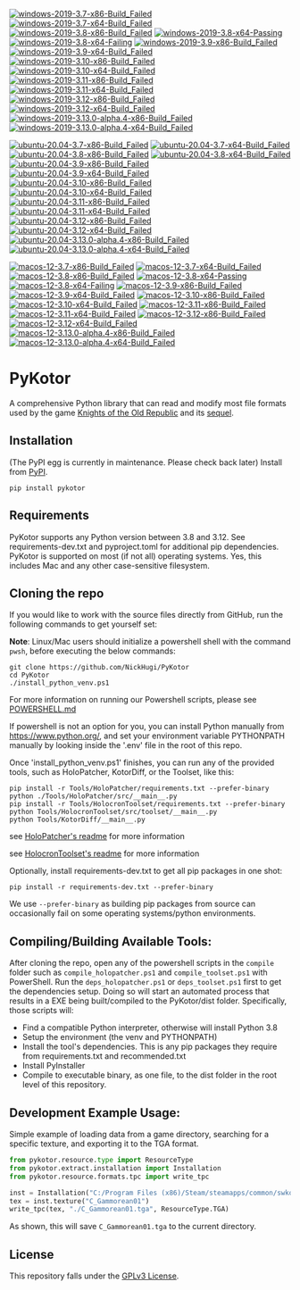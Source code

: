 <!-- WINDOWS-BADGES-START -->
[![windows-2019-3.7-x86-Build_Failed](https://img.shields.io/badge/windows-2019-3.7-x86-Build_Failed-lightgrey)](https://github.com/yourusername/yourrepository/blob/main/tests/results/windows-2019-3.7-x86-Build_Failed.xml) [![windows-2019-3.7-x64-Build_Failed](https://img.shields.io/badge/windows-2019-3.7-x64-Build_Failed-lightgrey)](https://github.com/yourusername/yourrepository/blob/main/tests/results/windows-2019-3.7-x64-Build_Failed.xml) [![windows-2019-3.8-x86-Build_Failed](https://img.shields.io/badge/windows-2019-3.8-x86-Build_Failed-lightgrey)](https://github.com/yourusername/yourrepository/blob/main/tests/results/windows-2019-3.8-x86-Build_Failed.xml) [![windows-2019-3.8-x64-Passing]()](https://github.com/th3w1zard1/th3w1zard1/PyKotor/blob/9b5902ab41436365a5387b4f885036146bfaf17f/) [![windows-2019-3.8-x64-Failing]()](https://github.com/th3w1zard1/th3w1zard1/PyKotor/blob/9b5902ab41436365a5387b4f885036146bfaf17f/) [![windows-2019-3.9-x86-Build_Failed](https://img.shields.io/badge/windows-2019-3.9-x86-Build_Failed-lightgrey)](https://github.com/yourusername/yourrepository/blob/main/tests/results/windows-2019-3.9-x86-Build_Failed.xml) [![windows-2019-3.9-x64-Build_Failed](https://img.shields.io/badge/windows-2019-3.9-x64-Build_Failed-lightgrey)](https://github.com/yourusername/yourrepository/blob/main/tests/results/windows-2019-3.9-x64-Build_Failed.xml) [![windows-2019-3.10-x86-Build_Failed](https://img.shields.io/badge/windows-2019-3.10-x86-Build_Failed-lightgrey)](https://github.com/yourusername/yourrepository/blob/main/tests/results/windows-2019-3.10-x86-Build_Failed.xml) [![windows-2019-3.10-x64-Build_Failed](https://img.shields.io/badge/windows-2019-3.10-x64-Build_Failed-lightgrey)](https://github.com/yourusername/yourrepository/blob/main/tests/results/windows-2019-3.10-x64-Build_Failed.xml) [![windows-2019-3.11-x86-Build_Failed](https://img.shields.io/badge/windows-2019-3.11-x86-Build_Failed-lightgrey)](https://github.com/yourusername/yourrepository/blob/main/tests/results/windows-2019-3.11-x86-Build_Failed.xml) [![windows-2019-3.11-x64-Build_Failed](https://img.shields.io/badge/windows-2019-3.11-x64-Build_Failed-lightgrey)](https://github.com/yourusername/yourrepository/blob/main/tests/results/windows-2019-3.11-x64-Build_Failed.xml) [![windows-2019-3.12-x86-Build_Failed](https://img.shields.io/badge/windows-2019-3.12-x86-Build_Failed-lightgrey)](https://github.com/yourusername/yourrepository/blob/main/tests/results/windows-2019-3.12-x86-Build_Failed.xml) [![windows-2019-3.12-x64-Build_Failed](https://img.shields.io/badge/windows-2019-3.12-x64-Build_Failed-lightgrey)](https://github.com/yourusername/yourrepository/blob/main/tests/results/windows-2019-3.12-x64-Build_Failed.xml) [![windows-2019-3.13.0-alpha.4-x86-Build_Failed](https://img.shields.io/badge/windows-2019-3.13.0-alpha.4-x86-Build_Failed-lightgrey)](https://github.com/yourusername/yourrepository/blob/main/tests/results/windows-2019-3.13.0-alpha.4-x86-Build_Failed.xml) [![windows-2019-3.13.0-alpha.4-x64-Build_Failed](https://img.shields.io/badge/windows-2019-3.13.0-alpha.4-x64-Build_Failed-lightgrey)](https://github.com/yourusername/yourrepository/blob/main/tests/results/windows-2019-3.13.0-alpha.4-x64-Build_Failed.xml)
<!-- WINDOWS-BADGES-END -->

<!-- LINUX-BADGES-START -->
[![ubuntu-20.04-3.7-x86-Build_Failed](https://img.shields.io/badge/ubuntu-20.04-3.7-x86-Build_Failed-lightgrey)](https://github.com/yourusername/yourrepository/blob/main/tests/results/ubuntu-20.04-3.7-x86-Build_Failed.xml) [![ubuntu-20.04-3.7-x64-Build_Failed](https://img.shields.io/badge/ubuntu-20.04-3.7-x64-Build_Failed-lightgrey)](https://github.com/yourusername/yourrepository/blob/main/tests/results/ubuntu-20.04-3.7-x64-Build_Failed.xml) [![ubuntu-20.04-3.8-x86-Build_Failed](https://img.shields.io/badge/ubuntu-20.04-3.8-x86-Build_Failed-lightgrey)](https://github.com/yourusername/yourrepository/blob/main/tests/results/ubuntu-20.04-3.8-x86-Build_Failed.xml) [![ubuntu-20.04-3.8-x64-Build_Failed](https://img.shields.io/badge/ubuntu-20.04-3.8-x64-Build_Failed-lightgrey)](https://github.com/yourusername/yourrepository/blob/main/tests/results/ubuntu-20.04-3.8-x64-Build_Failed.xml) [![ubuntu-20.04-3.9-x86-Build_Failed](https://img.shields.io/badge/ubuntu-20.04-3.9-x86-Build_Failed-lightgrey)](https://github.com/yourusername/yourrepository/blob/main/tests/results/ubuntu-20.04-3.9-x86-Build_Failed.xml) [![ubuntu-20.04-3.9-x64-Build_Failed](https://img.shields.io/badge/ubuntu-20.04-3.9-x64-Build_Failed-lightgrey)](https://github.com/yourusername/yourrepository/blob/main/tests/results/ubuntu-20.04-3.9-x64-Build_Failed.xml) [![ubuntu-20.04-3.10-x86-Build_Failed](https://img.shields.io/badge/ubuntu-20.04-3.10-x86-Build_Failed-lightgrey)](https://github.com/yourusername/yourrepository/blob/main/tests/results/ubuntu-20.04-3.10-x86-Build_Failed.xml) [![ubuntu-20.04-3.10-x64-Build_Failed](https://img.shields.io/badge/ubuntu-20.04-3.10-x64-Build_Failed-lightgrey)](https://github.com/yourusername/yourrepository/blob/main/tests/results/ubuntu-20.04-3.10-x64-Build_Failed.xml) [![ubuntu-20.04-3.11-x86-Build_Failed](https://img.shields.io/badge/ubuntu-20.04-3.11-x86-Build_Failed-lightgrey)](https://github.com/yourusername/yourrepository/blob/main/tests/results/ubuntu-20.04-3.11-x86-Build_Failed.xml) [![ubuntu-20.04-3.11-x64-Build_Failed](https://img.shields.io/badge/ubuntu-20.04-3.11-x64-Build_Failed-lightgrey)](https://github.com/yourusername/yourrepository/blob/main/tests/results/ubuntu-20.04-3.11-x64-Build_Failed.xml) [![ubuntu-20.04-3.12-x86-Build_Failed](https://img.shields.io/badge/ubuntu-20.04-3.12-x86-Build_Failed-lightgrey)](https://github.com/yourusername/yourrepository/blob/main/tests/results/ubuntu-20.04-3.12-x86-Build_Failed.xml) [![ubuntu-20.04-3.12-x64-Build_Failed](https://img.shields.io/badge/ubuntu-20.04-3.12-x64-Build_Failed-lightgrey)](https://github.com/yourusername/yourrepository/blob/main/tests/results/ubuntu-20.04-3.12-x64-Build_Failed.xml) [![ubuntu-20.04-3.13.0-alpha.4-x86-Build_Failed](https://img.shields.io/badge/ubuntu-20.04-3.13.0-alpha.4-x86-Build_Failed-lightgrey)](https://github.com/yourusername/yourrepository/blob/main/tests/results/ubuntu-20.04-3.13.0-alpha.4-x86-Build_Failed.xml) [![ubuntu-20.04-3.13.0-alpha.4-x64-Build_Failed](https://img.shields.io/badge/ubuntu-20.04-3.13.0-alpha.4-x64-Build_Failed-lightgrey)](https://github.com/yourusername/yourrepository/blob/main/tests/results/ubuntu-20.04-3.13.0-alpha.4-x64-Build_Failed.xml)
<!-- LINUX-BADGES-END -->

<!-- MACOS-BADGES-START -->
[![macos-12-3.7-x86-Build_Failed](https://img.shields.io/badge/macos-12-3.7-x86-Build_Failed-lightgrey)](https://github.com/yourusername/yourrepository/blob/main/tests/results/macos-12-3.7-x86-Build_Failed.xml) [![macos-12-3.7-x64-Build_Failed](https://img.shields.io/badge/macos-12-3.7-x64-Build_Failed-lightgrey)](https://github.com/yourusername/yourrepository/blob/main/tests/results/macos-12-3.7-x64-Build_Failed.xml) [![macos-12-3.8-x86-Build_Failed](https://img.shields.io/badge/macos-12-3.8-x86-Build_Failed-lightgrey)](https://github.com/yourusername/yourrepository/blob/main/tests/results/macos-12-3.8-x86-Build_Failed.xml) [![macos-12-3.8-x64-Passing]()](https://github.com/th3w1zard1/th3w1zard1/PyKotor/blob/9b5902ab41436365a5387b4f885036146bfaf17f/) [![macos-12-3.8-x64-Failing]()](https://github.com/th3w1zard1/th3w1zard1/PyKotor/blob/9b5902ab41436365a5387b4f885036146bfaf17f/) [![macos-12-3.9-x86-Build_Failed](https://img.shields.io/badge/macos-12-3.9-x86-Build_Failed-lightgrey)](https://github.com/yourusername/yourrepository/blob/main/tests/results/macos-12-3.9-x86-Build_Failed.xml) [![macos-12-3.9-x64-Build_Failed](https://img.shields.io/badge/macos-12-3.9-x64-Build_Failed-lightgrey)](https://github.com/yourusername/yourrepository/blob/main/tests/results/macos-12-3.9-x64-Build_Failed.xml) [![macos-12-3.10-x86-Build_Failed](https://img.shields.io/badge/macos-12-3.10-x86-Build_Failed-lightgrey)](https://github.com/yourusername/yourrepository/blob/main/tests/results/macos-12-3.10-x86-Build_Failed.xml) [![macos-12-3.10-x64-Build_Failed](https://img.shields.io/badge/macos-12-3.10-x64-Build_Failed-lightgrey)](https://github.com/yourusername/yourrepository/blob/main/tests/results/macos-12-3.10-x64-Build_Failed.xml) [![macos-12-3.11-x86-Build_Failed](https://img.shields.io/badge/macos-12-3.11-x86-Build_Failed-lightgrey)](https://github.com/yourusername/yourrepository/blob/main/tests/results/macos-12-3.11-x86-Build_Failed.xml) [![macos-12-3.11-x64-Build_Failed](https://img.shields.io/badge/macos-12-3.11-x64-Build_Failed-lightgrey)](https://github.com/yourusername/yourrepository/blob/main/tests/results/macos-12-3.11-x64-Build_Failed.xml) [![macos-12-3.12-x86-Build_Failed](https://img.shields.io/badge/macos-12-3.12-x86-Build_Failed-lightgrey)](https://github.com/yourusername/yourrepository/blob/main/tests/results/macos-12-3.12-x86-Build_Failed.xml) [![macos-12-3.12-x64-Build_Failed](https://img.shields.io/badge/macos-12-3.12-x64-Build_Failed-lightgrey)](https://github.com/yourusername/yourrepository/blob/main/tests/results/macos-12-3.12-x64-Build_Failed.xml) [![macos-12-3.13.0-alpha.4-x86-Build_Failed](https://img.shields.io/badge/macos-12-3.13.0-alpha.4-x86-Build_Failed-lightgrey)](https://github.com/yourusername/yourrepository/blob/main/tests/results/macos-12-3.13.0-alpha.4-x86-Build_Failed.xml) [![macos-12-3.13.0-alpha.4-x64-Build_Failed](https://img.shields.io/badge/macos-12-3.13.0-alpha.4-x64-Build_Failed-lightgrey)](https://github.com/yourusername/yourrepository/blob/main/tests/results/macos-12-3.13.0-alpha.4-x64-Build_Failed.xml)
<!-- MACOS-BADGES-END -->
PyKotor
=======
A comprehensive Python library that can read and modify most file formats used by the game [Knights of the Old Republic](https://en.wikipedia.org/wiki/Star_Wars:_Knights_of_the_Old_Republic_(video_game)) and its [sequel](https://en.wikipedia.org/wiki/Star_Wars_Knights_of_the_Old_Republic_II:_The_Sith_Lords).

## Installation
(The PyPI egg is currently in maintenance. Please check back later) Install from [PyPI](https://pypi.org/project/PyKotor/).
```commandline
pip install pykotor
```

## Requirements
PyKotor supports any Python version between 3.8 and 3.12. See requirements-dev.txt and pyproject.toml for additional pip dependencies.
PyKotor is supported on most (if not all) operating systems. Yes, this includes Mac and any other case-sensitive filesystem.

## Cloning the repo
If you would like to work with the source files directly from GitHub, run the following commands to get yourself set:

**Note**: Linux/Mac users should initialize a powershell shell with the command `pwsh`, before executing the below commands:

```commandline
git clone https://github.com/NickHugi/PyKotor
cd PyKotor
./install_python_venv.ps1
```
For more information on running our Powershell scripts, please see [POWERSHELL.md](https://github.com/NickHugi/PyKotor/blob/master/POWERSHELL.md)

If powershell is not an option for you, you can install Python manually from https://www.python.org/, and set your environment variable PYTHONPATH manually by looking inside the '.env' file in the root of this repo.


Once 'install_python_venv.ps1' finishes, you can run any of the provided tools, such as HoloPatcher, KotorDiff, or the Toolset, like this:
```commandline
pip install -r Tools/HoloPatcher/requirements.txt --prefer-binary
python ./Tools/HoloPatcher/src/__main__.py
pip install -r Tools/HolocronToolset/requirements.txt --prefer-binary
python Tools/HolocronToolset/src/toolset/__main__.py
python Tools/KotorDiff/__main__.py
```

see [HoloPatcher's readme](https://github.com/NickHugi/PyKotor/tree/master/Tools/HoloPatcher#readme) for more information

see [HolocronToolset's readme](https://github.com/NickHugi/PyKotor/tree/master/Tools/HolocronToolset#readme) for more information

Optionally, install requirements-dev.txt to get all pip packages in one shot:
```commandline
pip install -r requirements-dev.txt --prefer-binary
```
We use `--prefer-binary` as building pip packages from source can occasionally fail on some operating systems/python environments.

## Compiling/Building Available Tools:
After cloning the repo, open any of the powershell scripts in the `compile` folder such as `compile_holopatcher.ps1` and `compile_toolset.ps1` with PowerShell. Run the `deps_holopatcher.ps1` or `deps_toolset.ps1` first to get the dependencies setup. Doing so will start an automated process that results in a EXE being built/compiled to the PyKotor/dist folder. Specifically, those scripts will:
- Find a compatible Python interpreter, otherwise will install Python 3.8
- Setup the environment (the venv and PYTHONPATH)
- Install the tool's dependencies. This is any pip packages they require from requirements.txt and recommended.txt
- Install PyInstaller
- Compile to executable binary, as one file, to the dist folder in the root level of this repository.


## Development Example Usage:
Simple example of loading data from a game directory, searching for a specific texture, and exporting it to the TGA format.
```python
from pykotor.resource.type import ResourceType
from pykotor.extract.installation import Installation
from pykotor.resource.formats.tpc import write_tpc

inst = Installation("C:/Program Files (x86)/Steam/steamapps/common/swkotor")
tex = inst.texture("C_Gammorean01")
write_tpc(tex, "./C_Gammorean01.tga", ResourceType.TGA)
```
As shown, this will save `C_Gammorean01.tga` to the current directory.

## License
This repository falls under the [GPLv3 License](https://github.com/NickHugi/PyKotor/blob/master/LICENSE).






